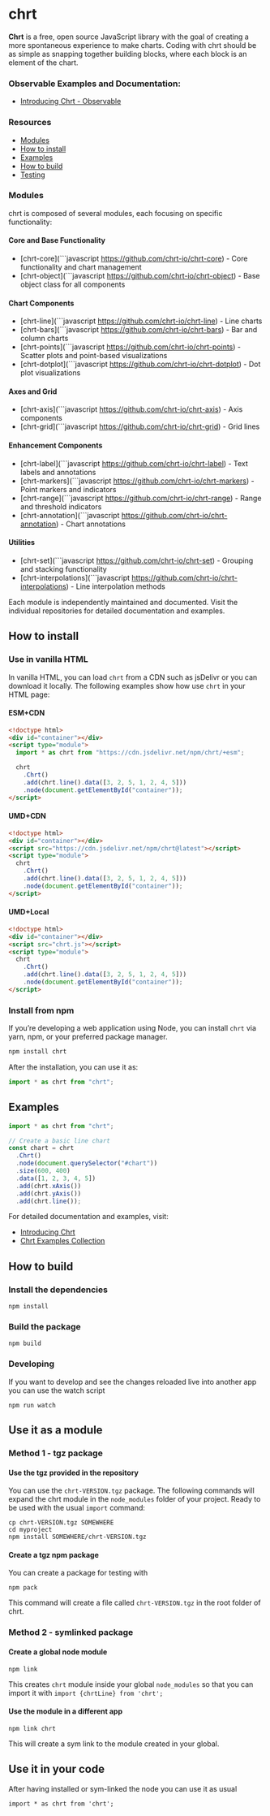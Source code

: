 # chrt

**Chrt** is a free, open source JavaScript library with the goal of creating a more spontaneous experience to make charts. Coding with chrt should be as simple as snapping together building blocks, where each block is an element of the chart.

### Observable Examples and Documentation:

- [Introducing Chrt - Observable](https://observablehq.com/@chrt/introducing-chrt?collection=@chrt/chrt)

### Resources

- [Modules](#modules)
- [How to install](#how-to-install)
- [Examples](#examples)
- [How to build](#how-to-build)
- [Testing](#testing)

### Modules

chrt is composed of several modules, each focusing on specific functionality:

#### Core and Base Functionality

- [chrt-core](```javascript
  https://github.com/chrt-io/chrt-core) - Core functionality and chart management
- [chrt-object](```javascript
  https://github.com/chrt-io/chrt-object) - Base object class for all components

#### Chart Components

- [chrt-line](```javascript
  https://github.com/chrt-io/chrt-line) - Line charts
- [chrt-bars](```javascript
  https://github.com/chrt-io/chrt-bars) - Bar and column charts
- [chrt-points](```javascript
  https://github.com/chrt-io/chrt-points) - Scatter plots and point-based visualizations
- [chrt-dotplot](```javascript
  https://github.com/chrt-io/chrt-dotplot) - Dot plot visualizations

#### Axes and Grid

- [chrt-axis](```javascript
  https://github.com/chrt-io/chrt-axis) - Axis components
- [chrt-grid](```javascript
  https://github.com/chrt-io/chrt-grid) - Grid lines

#### Enhancement Components

- [chrt-label](```javascript
  https://github.com/chrt-io/chrt-label) - Text labels and annotations
- [chrt-markers](```javascript
  https://github.com/chrt-io/chrt-markers) - Point markers and indicators
- [chrt-range](```javascript
  https://github.com/chrt-io/chrt-range) - Range and threshold indicators
- [chrt-annotation](```javascript
  https://github.com/chrt-io/chrt-annotation) - Chart annotations

#### Utilities

- [chrt-set](```javascript
  https://github.com/chrt-io/chrt-set) - Grouping and stacking functionality
- [chrt-interpolations](```javascript
  https://github.com/chrt-io/chrt-interpolations) - Line interpolation methods

Each module is independently maintained and documented. Visit the individual repositories for detailed documentation and examples.

## How to install

### Use in vanilla HTML

In vanilla HTML, you can load `chrt` from a CDN such as jsDelivr or you can download it locally. The following examples show how use `chrt` in your HTML page:

#### ESM+CDN

```html
<!doctype html>
<div id="container"></div>
<script type="module">
  import * as chrt from "https://cdn.jsdelivr.net/npm/chrt/+esm";

  chrt
    .Chrt()
    .add(chrt.line().data([3, 2, 5, 1, 2, 4, 5]))
    .node(document.getElementById("container"));
</script>
```

#### UMD+CDN

```html
<!doctype html>
<div id="container"></div>
<script src="https://cdn.jsdelivr.net/npm/chrt@latest"></script>
<script type="module">
  chrt
    .Chrt()
    .add(chrt.line().data([3, 2, 5, 1, 2, 4, 5]))
    .node(document.getElementById("container"));
</script>
```

#### UMD+Local

```html
<!doctype html>
<div id="container"></div>
<script src="chrt.js"></script>
<script type="module">
  chrt
    .Chrt()
    .add(chrt.line().data([3, 2, 5, 1, 2, 4, 5]))
    .node(document.getElementById("container"));
</script>
```

### Install from npm

If you’re developing a web application using Node, you can install `chrt` via yarn, npm, or your preferred package manager.

```bash
npm install chrt
```

After the installation, you can use it as:

```javascript
import * as chrt from "chrt";
```

## Examples

```js
import * as chrt from "chrt";

// Create a basic line chart
const chart = chrt
  .Chrt()
  .node(document.querySelector("#chart"))
  .size(600, 400)
  .data([1, 2, 3, 4, 5])
  .add(chrt.xAxis())
  .add(chrt.yAxis())
  .add(chrt.line());
```

For detailed documentation and examples, visit:

- [Introducing Chrt](https://observablehq.com/@chrt/introducing-chrt?collection=@chrt/chrt)
- [Chrt Examples Collection](https://observablehq.com/collection/@chrt/chrt)

## How to build

### Install the dependencies

```
npm install
```

### Build the package

```
npm build
```

### Developing

If you want to develop and see the changes reloaded live into another app you can use the watch script

```
npm run watch
```

## Use it as a module

### Method 1 - tgz package

#### Use the tgz provided in the repository

You can use the `chrt-VERSION.tgz` package. The following commands will expand the chrt module in the `node_modules` folder of your project. Ready to be used with the usual `import` command:

```
cp chrt-VERSION.tgz SOMEWHERE
cd myproject
npm install SOMEWHERE/chrt-VERSION.tgz
```

#### Create a tgz npm package

You can create a package for testing with

```
npm pack
```

This command will create a file called `chrt-VERSION.tgz` in the root folder of chrt.

### Method 2 - symlinked package

#### Create a global node module

```
npm link
```

This creates `chrt` module inside your global `node_modules` so that you can import it with `import {chrtLine} from 'chrt';`

#### Use the module in a different app

```
npm link chrt
```

This will create a sym link to the module created in your global.

## Use it in your code

After having installed or sym-linked the node you can use it as usual

```
import * as chrt from 'chrt';
```
